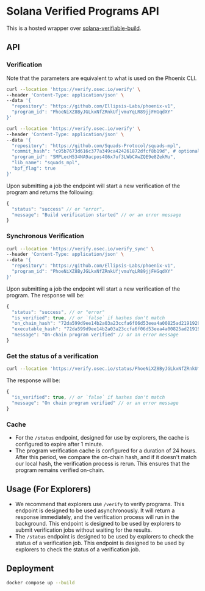 # Solana Verified Programs API

This is a hosted wrapper over [solana-verifiable-build](https://github.com/Ellipsis-Labs/solana-verifiable-build/).

## API

### Verification

Note that the parameters are equivalent to what is used on the Phoenix CLI.

```bash
curl --location 'https://verify.osec.io/verify' \
--header 'Content-Type: application/json' \
--data '{
  "repository": "https://github.com/Ellipsis-Labs/phoenix-v1",
  "program_id": "PhoeNiXZ8ByJGLkxNfZRnkUfjvmuYqLR89jjFHGqdXY"
}'
```

```bash
curl --location 'https://verify.osec.io/verify' \
--header 'Content-Type: application/json' \
--data '{
  "repository": "https://github.com/Squads-Protocol/squads-mpl",
  "commit_hash": "c95b7673d616c377a349ca424261872dfcf8b19d", # optional
  "program_id": "SMPLecH534NA9acpos4G6x7uf3LWbCAwZQE9e8ZekMu",
  "lib_name": "squads_mpl",
  "bpf_flag": true
}'
```

Upon submitting a job the endpoint will start a new verification of the program and returns the following:

```js
{
  "status": "success" // or "error",
  "message": "Build verification started" // or an error message
}
```

### Synchronous Verification

```bash
curl --location 'https://verify.osec.io/verify_sync' \
--header 'Content-Type: application/json' \
--data '{
  "repository": "https://github.com/Ellipsis-Labs/phoenix-v1",
  "program_id": "PhoeNiXZ8ByJGLkxNfZRnkUfjvmuYqLR89jjFHGqdXY"
}'
```

Upon submitting a job the endpoint will start a new verification of the program. The response will be:

```js
{
  "status": "success", // or "error"
  "is_verified": true, // or `false` if hashes don't match
  "on_chain_hash": "72da599d9ee14b2a03a23ccfa6f06d53eea4a00825ad2191929cbd78fb69205c", // only returned on success
  "executable_hash": "72da599d9ee14b2a03a23ccfa6f06d53eea4a00825ad2191929cbd78fb69205c", // only returned on success
  "message": "On-chain program verified" // or an error message
}
```

### Get the status of a verification

```bash
curl --location 'https://verify.osec.io/status/PhoeNiXZ8ByJGLkxNfZRnkUfjvmuYqLR89jjFHGqdXY'
```

The response will be:

```js
{
  "is_verified": true, // or `false` if hashes don't match
  "message": "On chain program verified" // or an error message
}
```

### Cache

- For the `/status` endpoint, designed for use by explorers, the cache is configured to expire after 1 minute.
- The program verification cache is configured for a duration of 24 hours. After this period, we compare the on-chain hash, and if it doesn't match our local hash, the verification process is rerun. This ensures that the program remains verified on-chain.

## Usage (For Explorers)

- We recommend that explorers use `/verify` to verify programs. This endpoint is designed to be used asynchronously. It will return a response immediately, and the verification process will run in the background. This endpoint is designed to be used by explorers to submit verification jobs without waiting for the results.
- The `/status` endpoint is designed to be used by explorers to check the status of a verification job. This endpoint is designed to be used by explorers to check the status of a verification job.

## Deployment

```bash
docker compose up --build
```

